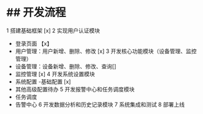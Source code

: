 # ## 开发流程
1 搭建基础框架 [x]
2 实现用户认证模块
- 登录页面 【x】
- 用户管理：用户新增、删除、修改 [x]
3 开发核心功能模块（设备管理、监控管理）
- 设备管理：设备新增、删除、修改、查询[]
- 监控管理 [x]
4 开发系统设置模块
- 系统配置 -基础配置 [x]
- 其他高级配置待办
5 开发报警中心和任务调度模块
- 任务调度
- 告警中心
6 开发数据分析和历史记录模块
7 系统集成和测试
8 部署上线